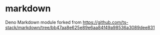 # markdown
Deno Markdown module forked from https://github.com/ts-stack/markdown/tree/bb47aa8e625e89e6aa84f49a98536a3089dee831
